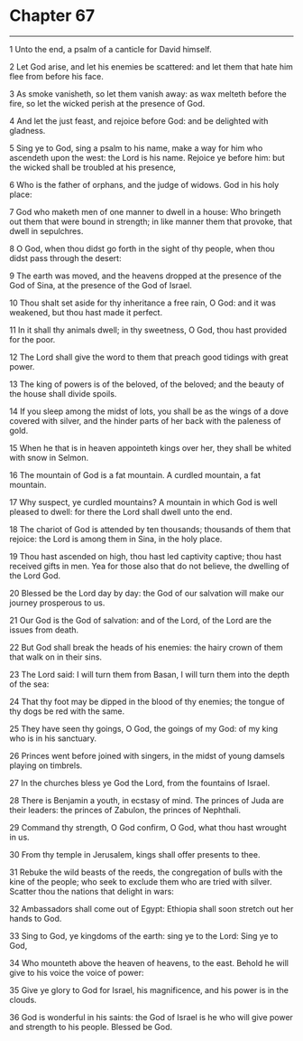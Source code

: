# Chapter 67

***

1 Unto the end, a psalm of a canticle for David himself.

2 Let God arise, and let his enemies be scattered: and let them that hate him flee from before his face.

3 As smoke vanisheth, so let them vanish away: as wax melteth before the fire, so let the wicked perish at the presence of God.

4 And let the just feast, and rejoice before God: and be delighted with gladness.

5 Sing ye to God, sing a psalm to his name, make a way for him who ascendeth upon the west: the Lord is his name. Rejoice ye before him: but the wicked shall be troubled at his presence,

6 Who is the father of orphans, and the judge of widows. God in his holy place:

7 God who maketh men of one manner to dwell in a house: Who bringeth out them that were bound in strength; in like manner them that provoke, that dwell in sepulchres.

8 O God, when thou didst go forth in the sight of thy people, when thou didst pass through the desert:

9 The earth was moved, and the heavens dropped at the presence of the God of Sina, at the presence of the God of Israel.

10 Thou shalt set aside for thy inheritance a free rain, O God: and it was weakened, but thou hast made it perfect.

11 In it shall thy animals dwell; in thy sweetness, O God, thou hast provided for the poor.

12 The Lord shall give the word to them that preach good tidings with great power.

13 The king of powers is of the beloved, of the beloved; and the beauty of the house shall divide spoils.

14 If you sleep among the midst of lots, you shall be as the wings of a dove covered with silver, and the hinder parts of her back with the paleness of gold.

15 When he that is in heaven appointeth kings over her, they shall be whited with snow in Selmon.

16 The mountain of God is a fat mountain. A curdled mountain, a fat mountain.

17 Why suspect, ye curdled mountains? A mountain in which God is well pleased to dwell: for there the Lord shall dwell unto the end.

18 The chariot of God is attended by ten thousands; thousands of them that rejoice: the Lord is among them in Sina, in the holy place.

19 Thou hast ascended on high, thou hast led captivity captive; thou hast received gifts in men. Yea for those also that do not believe, the dwelling of the Lord God.

20 Blessed be the Lord day by day: the God of our salvation will make our journey prosperous to us.

21 Our God is the God of salvation: and of the Lord, of the Lord are the issues from death.

22 But God shall break the heads of his enemies: the hairy crown of them that walk on in their sins.

23 The Lord said: I will turn them from Basan, I will turn them into the depth of the sea:

24 That thy foot may be dipped in the blood of thy enemies; the tongue of thy dogs be red with the same.

25 They have seen thy goings, O God, the goings of my God: of my king who is in his sanctuary.

26 Princes went before joined with singers, in the midst of young damsels playing on timbrels.

27 In the churches bless ye God the Lord, from the fountains of Israel.

28 There is Benjamin a youth, in ecstasy of mind. The princes of Juda are their leaders: the princes of Zabulon, the princes of Nephthali.

29 Command thy strength, O God confirm, O God, what thou hast wrought in us.

30 From thy temple in Jerusalem, kings shall offer presents to thee.

31 Rebuke the wild beasts of the reeds, the congregation of bulls with the kine of the people; who seek to exclude them who are tried with silver. Scatter thou the nations that delight in wars:

32 Ambassadors shall come out of Egypt: Ethiopia shall soon stretch out her hands to God.

33 Sing to God, ye kingdoms of the earth: sing ye to the Lord: Sing ye to God,

34 Who mounteth above the heaven of heavens, to the east. Behold he will give to his voice the voice of power:

35 Give ye glory to God for Israel, his magnificence, and his power is in the clouds.

36 God is wonderful in his saints: the God of Israel is he who will give power and strength to his people. Blessed be God.

